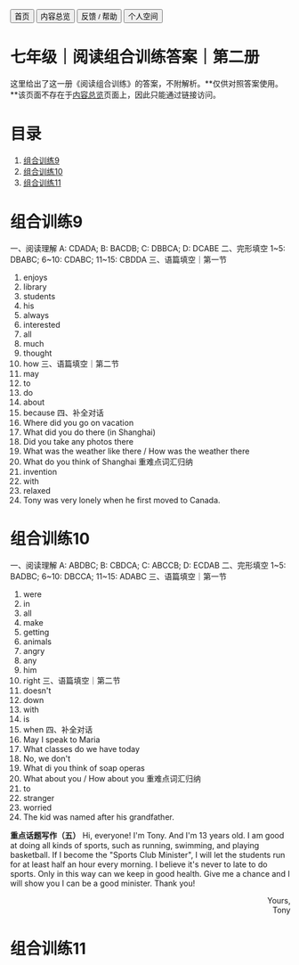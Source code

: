 <link rel="stylesheet" type="text/css" href="style.css">

<div class="btn-group">
<a href="https://zz19z-2021-2.github.io/"><button class="button">首页</button></a>
<a href="https://zz19z-2021-2.github.io/overview.html"><button class="button">内容总览</button></a>
<a href="https://zz19z-2021-2.github.io/feedback.html"><button class="button">反馈 / 帮助</button></a>
<a href="https://zz19z-2021-2.github.io/Spaces/spaces.html"><button class="button">个人空间</button></a>
</div>

<p style="clear:both"></p>

# 七年级｜阅读组合训练答案｜第二册

这里给出了这一册《阅读组合训练》的答案，不附解析。**仅供对照答案使用。**该页面不存在于[内容总览](overview.md)页面上，因此只能通过链接访问。

# 目录

1. <a href="#9">组合训练9</a>
2. <a href="#10">组合训练10</a>
3. <a href="#11">组合训练11</a>

# 组合训练9 <a name="9"></a>

一、阅读理解
A: CDADA; B: BACDB; C: DBBCA; D: DCABE
二、完形填空
1~5: DBABC; 6~10: CDABC; 11~15: CBDDA
三、语篇填空｜第一节

1. enjoys
2. library
3. students
4. his
5. always
6. interested
7. all
8. much
9. thought
10. how
三、语篇填空｜第二节
1. may
2. to
3. do
4. about
5. because
四、补全对话
1. Where did you go on vacation
2. What did you do there (in Shanghai)
3. Did you take any photos there
4. What was the weather like there / How was the weather there
5. What do you think of Shanghai
重难点词汇归纳
1. invention
2. with
3. relaxed
4. Tony was very lonely when he first moved to Canada.

# 组合训练10 <a name="10"></a>

一、阅读理解
A: ABDBC; B: CBDCA; C: ABCCB; D: ECDAB
二、完形填空
1~5: BADBC; 6~10: DBCCA; 11~15: ADABC
三、语篇填空｜第一节

1. were
2. in
3. all
4. make
5. getting
6. animals
7. angry
8. any
9. him
10. right
三、语篇填空｜第二节
1. doesn't
2. down
3. with
4. is
5. when
四、补全对话
1. May I speak to Maria
2. What classes do we have today
3. No, we don't
4. What di you think of soap operas
5. What about you / How about you
重难点词汇归纳
1. to
2. stranger
3. worried
4. The kid was named after his grandfather.

**重点话题写作（五）**
	Hi, everyone! I'm Tony. And I'm 13 years old. I am good at doing all kinds of sports, such as running, swimming, and playing basketball. If I become the "Sports Club Minister", I will let the students run for at least half an hour every morning. I believe it's never to late to do sports. Only in this way can we keep in good health.
	Give me a chance and I will show you I can be a good minister. Thank you!
<p style="text-align:right">Yours, <br/ >Tony</p>

# 组合训练11 <a name="11"></a>
